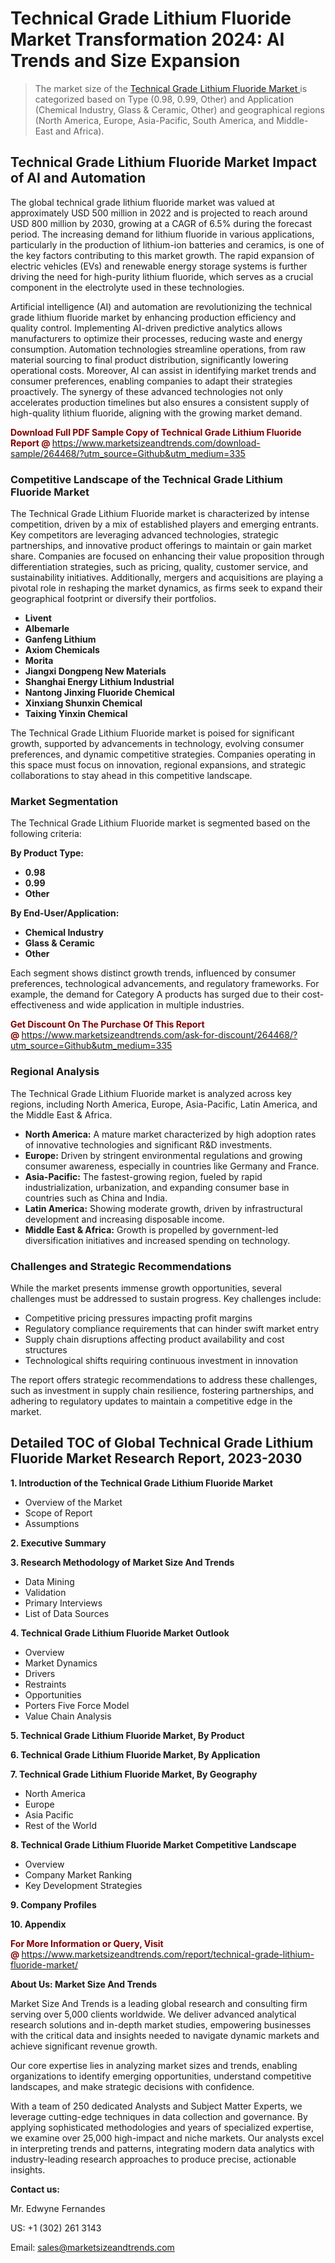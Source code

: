<h1>Technical Grade Lithium Fluoride Market Transformation 2024: AI Trends and Size Expansion</h1><blockquote><p>The market size of the <a href="https://www.marketsizeandtrends.com/download-sample/264468/?utm_source=Github&amp;utm_medium=335" target="_blank">Technical Grade Lithium Fluoride Market </a>is categorized based on Type (0.98, 0.99, Other) and Application (Chemical Industry, Glass & Ceramic, Other) and geographical regions (North America, Europe, Asia-Pacific, South America, and Middle-East and Africa).</p></blockquote><p><h2>Technical Grade Lithium Fluoride Market Impact of AI and Automation</h2><p>The global technical grade lithium fluoride market was valued at approximately USD 500 million in 2022 and is projected to reach around USD 800 million by 2030, growing at a CAGR of 6.5% during the forecast period. The increasing demand for lithium fluoride in various applications, particularly in the production of lithium-ion batteries and ceramics, is one of the key factors contributing to this market growth. The rapid expansion of electric vehicles (EVs) and renewable energy storage systems is further driving the need for high-purity lithium fluoride, which serves as a crucial component in the electrolyte used in these technologies.</p><p>Artificial intelligence (AI) and automation are revolutionizing the technical grade lithium fluoride market by enhancing production efficiency and quality control. Implementing AI-driven predictive analytics allows manufacturers to optimize their processes, reducing waste and energy consumption. Automation technologies streamline operations, from raw material sourcing to final product distribution, significantly lowering operational costs. Moreover, AI can assist in identifying market trends and consumer preferences, enabling companies to adapt their strategies proactively. The synergy of these advanced technologies not only accelerates production timelines but also ensures a consistent supply of high-quality lithium fluoride, aligning with the growing market demand.</p></p><p><strong><span style="color: #800000;">Download Full PDF Sample Copy of Technical Grade Lithium Fluoride Report @</span>&nbsp;</strong><a href="https://www.marketsizeandtrends.com/download-sample/264468/?utm_source=Github&amp;utm_medium=335">https://www.marketsizeandtrends.com/download-sample/264468/?utm_source=Github&amp;utm_medium=335</a></p><h3>Competitive Landscape of the Technical Grade Lithium Fluoride Market</h3><p>The Technical Grade Lithium Fluoride market is characterized by intense competition, driven by a mix of established players and emerging entrants. Key competitors are leveraging advanced technologies, strategic partnerships, and innovative product offerings to maintain or gain market share. Companies are focused on enhancing their value proposition through differentiation strategies, such as pricing, quality, customer service, and sustainability initiatives. Additionally, mergers and acquisitions are playing a pivotal role in reshaping the market dynamics, as firms seek to expand their geographical footprint or diversify their portfolios.</p><p><strong><p><ul><li>Livent </li><li> Albemarle </li><li> Ganfeng Lithium </li><li> Axiom Chemicals </li><li> Morita </li><li> Jiangxi Dongpeng New Materials </li><li> Shanghai Energy Lithium Industrial </li><li> Nantong Jinxing Fluoride Chemical </li><li> Xinxiang Shunxin Chemical </li><li> Taixing Yinxin Chemical</p></li></ul></p></strong></p><p>The Technical Grade Lithium Fluoride market is poised for significant growth, supported by advancements in technology, evolving consumer preferences, and dynamic competitive strategies. Companies operating in this space must focus on innovation, regional expansions, and strategic collaborations to stay ahead in this competitive landscape.</p><h3>Market Segmentation</h3><p>The Technical Grade Lithium Fluoride market is segmented based on the following criteria:</p><p><strong>By Product Type:</strong></p><p><strong><p><ul><li>0.98 </li><li> 0.99 </li><li> Other</p></li></ul></p></strong></p><p><strong>By End-User/Application:</strong></p><p><strong><p><ul><li>Chemical Industry </li><li> Glass & Ceramic </li><li> Other</p></li></ul></p></strong></p><p>Each segment shows distinct growth trends, influenced by consumer preferences, technological advancements, and regulatory frameworks. For example, the demand for Category A products has surged due to their cost-effectiveness and wide application in multiple industries.</p><p><strong><span style="color: #800000;">Get Discount On The Purchase Of This Report @&nbsp;</span></strong><a href="https://www.marketsizeandtrends.com/ask-for-discount/264468/?utm_source=Github&amp;utm_medium=335">https://www.marketsizeandtrends.com/ask-for-discount/264468/?utm_source=Github&amp;utm_medium=335</a></p><h3>Regional Analysis</h3><p>The Technical Grade Lithium Fluoride market is analyzed across key regions, including North America, Europe, Asia-Pacific, Latin America, and the Middle East &amp; Africa.</p><ul><li><strong>North America:</strong> A mature market characterized by high adoption rates of innovative technologies and significant R&amp;D investments.</li><li><strong>Europe:</strong> Driven by stringent environmental regulations and growing consumer awareness, especially in countries like Germany and France.</li><li><strong>Asia-Pacific:</strong> The fastest-growing region, fueled by rapid industrialization, urbanization, and expanding consumer base in countries such as China and India.</li><li><strong>Latin America:</strong> Showing moderate growth, driven by infrastructural development and increasing disposable income.</li><li><strong>Middle East &amp; Africa:</strong> Growth is propelled by government-led diversification initiatives and increased spending on technology.</li></ul><h3>Challenges and Strategic Recommendations</h3><p>While the market presents immense growth opportunities, several challenges must be addressed to sustain progress. Key challenges include:</p><ul><li>Competitive pricing pressures impacting profit margins</li><li>Regulatory compliance requirements that can hinder swift market entry</li><li>Supply chain disruptions affecting product availability and cost structures</li><li>Technological shifts requiring continuous investment in innovation</li></ul><p>The report offers strategic recommendations to address these challenges, such as investment in supply chain resilience, fostering partnerships, and adhering to regulatory updates to maintain a competitive edge in the market.</p><h2>Detailed TOC of Global Technical Grade Lithium Fluoride Market Research Report, 2023-2030</h2><p><strong>1. Introduction of the Technical Grade Lithium Fluoride Market</strong></p><ul><li>Overview of the Market</li><li>Scope of Report</li><li>Assumptions&nbsp;</li></ul><p><strong>2. Executive Summary</strong></p><p><strong>3. Research Methodology of <strong>Market Size And Trends</strong></strong></p><ul><li>Data Mining</li><li>Validation</li><li>Primary Interviews</li><li>List of Data Sources&nbsp;</li></ul><p><strong>4. Technical Grade Lithium Fluoride Market Outlook</strong></p><ul><li>Overview</li><li>Market Dynamics</li><li>Drivers</li><li>Restraints</li><li>Opportunities</li><li>Porters Five Force Model</li><li>Value Chain Analysis&nbsp;</li></ul><p><strong>5. Technical Grade Lithium Fluoride Market, By Product</strong></p><p><strong>6. Technical Grade Lithium Fluoride Market, By Application</strong></p><p><strong>7. Technical Grade Lithium Fluoride Market, By Geography</strong></p><ul><li>North America</li><li>Europe</li><li>Asia Pacific</li><li>Rest of the World&nbsp;</li></ul><p><strong>8. Technical Grade Lithium Fluoride Market Competitive Landscape</strong></p><ul><li>Overview</li><li>Company Market Ranking</li><li>Key Development Strategies&nbsp;</li></ul><p><strong>9. Company Profiles</strong></p><p><strong>10. Appendix</strong></p><p><strong><span style="color: #800000;">For More Information or Query, Visit @&nbsp;</span></strong><a href="https://www.marketsizeandtrends.com/report/technical-grade-lithium-fluoride-market/">https://www.marketsizeandtrends.com/report/technical-grade-lithium-fluoride-market/</a></p><p></p><p><strong>About Us:&nbsp;Market Size And Trends</strong></p><p>Market Size And Trends&nbsp;is a leading global research and consulting firm serving over 5,000 clients worldwide. We deliver advanced analytical research solutions and in-depth market studies, empowering businesses with the critical data and insights needed to navigate dynamic markets and achieve significant revenue growth.</p><p>Our core expertise lies in analyzing market sizes and trends, enabling organizations to identify emerging opportunities, understand competitive landscapes, and make strategic decisions with confidence.</p><p>With a team of 250 dedicated Analysts and Subject Matter Experts, we leverage cutting-edge techniques in data collection and governance. By applying sophisticated methodologies and years of specialized expertise, we examine over 25,000 high-impact and niche markets. Our analysts excel in interpreting trends and patterns, integrating modern data analytics with industry-leading research approaches to produce precise, actionable insights.</p><p><strong>Contact us:</strong></p><p>Mr. Edwyne Fernandes</p><p>US: +1 (302) 261 3143</p><p>Email: <a href="mailto:sales@marketsizeandtrends.com">sales@marketsizeandtrends.com</a>&nbsp;</p>
